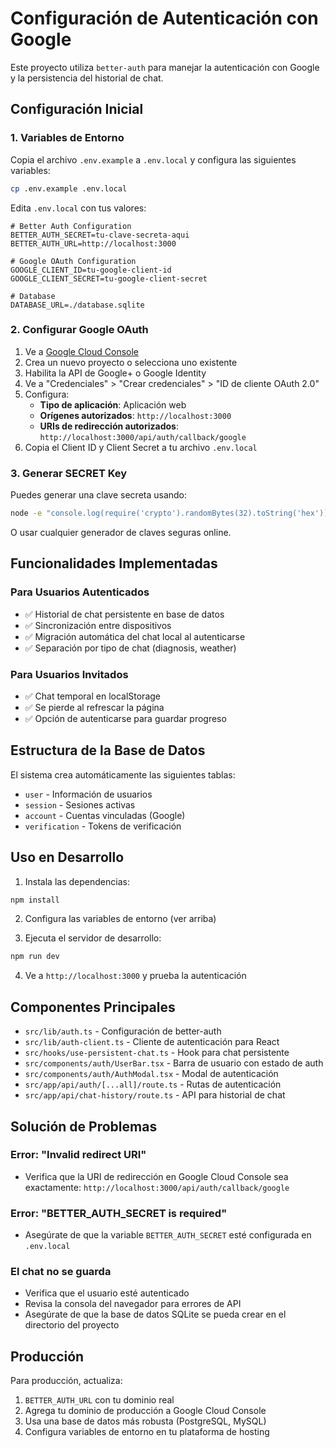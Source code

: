 # Configuración de Autenticación con Google

Este proyecto utiliza `better-auth` para manejar la autenticación con Google y la persistencia del historial de chat.

## Configuración Inicial

### 1. Variables de Entorno

Copia el archivo `.env.example` a `.env.local` y configura las siguientes variables:

```bash
cp .env.example .env.local
```

Edita `.env.local` con tus valores:

```env
# Better Auth Configuration
BETTER_AUTH_SECRET=tu-clave-secreta-aqui
BETTER_AUTH_URL=http://localhost:3000

# Google OAuth Configuration
GOOGLE_CLIENT_ID=tu-google-client-id
GOOGLE_CLIENT_SECRET=tu-google-client-secret

# Database
DATABASE_URL=./database.sqlite
```

### 2. Configurar Google OAuth

1. Ve a [Google Cloud Console](https://console.cloud.google.com/)
2. Crea un nuevo proyecto o selecciona uno existente
3. Habilita la API de Google+ o Google Identity
4. Ve a "Credenciales" > "Crear credenciales" > "ID de cliente OAuth 2.0"
5. Configura:
   - **Tipo de aplicación**: Aplicación web
   - **Orígenes autorizados**: `http://localhost:3000`
   - **URIs de redirección autorizados**: `http://localhost:3000/api/auth/callback/google`
6. Copia el Client ID y Client Secret a tu archivo `.env.local`

### 3. Generar SECRET Key

Puedes generar una clave secreta usando:

```bash
node -e "console.log(require('crypto').randomBytes(32).toString('hex'))"
```

O usar cualquier generador de claves seguras online.

## Funcionalidades Implementadas

### Para Usuarios Autenticados
- ✅ Historial de chat persistente en base de datos
- ✅ Sincronización entre dispositivos
- ✅ Migración automática del chat local al autenticarse
- ✅ Separación por tipo de chat (diagnosis, weather)

### Para Usuarios Invitados
- ✅ Chat temporal en localStorage
- ✅ Se pierde al refrescar la página
- ✅ Opción de autenticarse para guardar progreso

## Estructura de la Base de Datos

El sistema crea automáticamente las siguientes tablas:

- `user` - Información de usuarios
- `session` - Sesiones activas
- `account` - Cuentas vinculadas (Google)
- `verification` - Tokens de verificación

## Uso en Desarrollo

1. Instala las dependencias:
```bash
npm install
```

2. Configura las variables de entorno (ver arriba)

3. Ejecuta el servidor de desarrollo:
```bash
npm run dev
```

4. Ve a `http://localhost:3000` y prueba la autenticación

## Componentes Principales

- `src/lib/auth.ts` - Configuración de better-auth
- `src/lib/auth-client.ts` - Cliente de autenticación para React
- `src/hooks/use-persistent-chat.ts` - Hook para chat persistente
- `src/components/auth/UserBar.tsx` - Barra de usuario con estado de auth
- `src/components/auth/AuthModal.tsx` - Modal de autenticación
- `src/app/api/auth/[...all]/route.ts` - Rutas de autenticación
- `src/app/api/chat-history/route.ts` - API para historial de chat

## Solución de Problemas

### Error: "Invalid redirect URI"
- Verifica que la URI de redirección en Google Cloud Console sea exactamente: `http://localhost:3000/api/auth/callback/google`

### Error: "BETTER_AUTH_SECRET is required"
- Asegúrate de que la variable `BETTER_AUTH_SECRET` esté configurada en `.env.local`

### El chat no se guarda
- Verifica que el usuario esté autenticado
- Revisa la consola del navegador para errores de API
- Asegúrate de que la base de datos SQLite se pueda crear en el directorio del proyecto

## Producción

Para producción, actualiza:

1. `BETTER_AUTH_URL` con tu dominio real
2. Agrega tu dominio de producción a Google Cloud Console
3. Usa una base de datos más robusta (PostgreSQL, MySQL)
4. Configura variables de entorno en tu plataforma de hosting